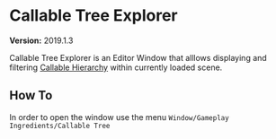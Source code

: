 # Callable Tree Explorer

**Version:** 2019.1.3

Callable Tree Explorer is an Editor Window that alllows displaying and filtering [Callable Hierarchy](events-logic-actions.md) within currently loaded scene.

## How To

In order to open the window use the menu `Window/Gameplay Ingredients/Callable Tree`